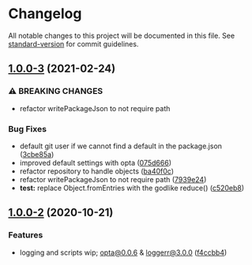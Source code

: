 # Changelog

All notable changes to this project will be documented in this file. See [standard-version](https://github.com/conventional-changelog/standard-version) for commit guidelines.

## [1.0.0-3](https://github.com/wesleytodd/create-package-json/compare/v1.0.0-2...v1.0.0-3) (2021-02-24)


### ⚠ BREAKING CHANGES

* refactor writePackageJson to not require path

### Bug Fixes

* default git user if we cannot find a default in the package.json ([3cbe85a](https://github.com/wesleytodd/create-package-json/commit/3cbe85a7a2bc29f4baeaba313433a0795c8394c5))
* improved default settings with opta ([075d666](https://github.com/wesleytodd/create-package-json/commit/075d666cbe90ef09a8f7689d5aba967c95f705fd))
* refactor repository to handle objects ([ba40f0c](https://github.com/wesleytodd/create-package-json/commit/ba40f0c716d7bd3e32b9219bdc6f859d6dc711c6))
* refactor writePackageJson to not require path ([7939e24](https://github.com/wesleytodd/create-package-json/commit/7939e243e2cd7b5e9fa7b6334f7087ca8f624218))
* **test:** replace Object.fromEntries with the godlike reduce() ([c520eb8](https://github.com/wesleytodd/create-package-json/commit/c520eb8975d3ef8845a4df8f7faecc8b9d394095))

## [1.0.0-2](https://github.com/wesleytodd/create-package-json/compare/v1.0.0-1...v1.0.0-2) (2020-10-21)


### Features

* logging and scripts wip; opta@0.0.6 & loggerr@3.0.0 ([f4ccbb4](https://github.com/wesleytodd/create-package-json/commit/f4ccbb42af19a3ed9e295766a77d428d189eb35a))
